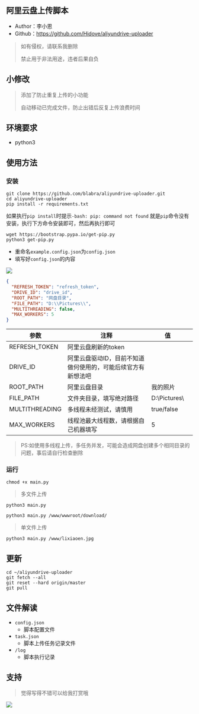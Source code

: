 ## 阿里云盘上传脚本

* Author：李小恩
* Github：https://github.com/Hidove/aliyundrive-uploader

> 如有侵权，请联系我删除
> 
> 禁止用于非法用途，违者后果自负


## 小修改
>
> 添加了防止重复上传的小功能
>
> 自动移动已完成文件，防止出错后反复上传浪费时间
>
## 环境要求
* python3

## 使用方法
### 安装
```shell
git clone https://github.com/blabra/aliyundrive-uploader.git
cd aliyundrive-uploader
pip install -r requirements.txt
```

如果执行`pip install`时提示`-bash: pip: command not found`
就是`pip`命令没有安装，执行下方命令安装即可，然后再执行即可

```shell
wget https://bootstrap.pypa.io/get-pip.py
python3 get-pip.py
```

* 重命名`example.config.json`为`config.json`
* 填写好`config.json`的内容

![](https://z3.ax1x.com/2021/03/27/6zB8JA.png)

```json
{
  "REFRESH_TOKEN": "refresh_token",
  "DRIVE_ID": "drive_id",
  "ROOT_PATH": "网盘目录",
  "FILE_PATH": "D:\\Pictures\\",
  "MULTITHREADING": false,
  "MAX_WORKERS": 5
}
```
| 参数             | 注释                              | 值              |   |
|----------------|---------------------------------|----------------|---|
| REFRESH_TOKEN  | 阿里云盘刷新的token                 |                |   |
| DRIVE_ID       | 阿里云盘驱动ID，目前不知道做何使用的，可能后续官方有新想法吧 |                |   |
| ROOT_PATH      | 阿里云盘目录                        |    我的照片      |   |
| FILE_PATH      | 文件夹目录，填写绝对路径                    | D:\\Pictures\\ |   |
| MULTITHREADING | 多线程未经测试，请慎用| true/false     |   |
| MAX_WORKERS    | 线程池最大线程数，请根据自己机器填写              | 5              |   |

> PS:如使用多线程上传，多任务并发，可能会造成网盘创建多个相同目录的问题，事后请自行检查删除

### 运行
```shell
chmod +x main.py
```
> 多文件上传
```shell
python3 main.py
```
```shell
python3 main.py /www/wwwroot/download/
```
> 单文件上传

```shell
python3 main.py /www/lixiaoen.jpg
```
## 更新
```shell
cd ~/aliyundrive-uploader
git fetch --all 
git reset --hard origin/master 
git pull
```
## 文件解读

* `config.json` 
  * 脚本配置文件
* `task.json`
  * 脚本上传任务记录文件
* `/log`
  * 脚本执行记录

## 支持
> 觉得写得不错可以给我打赏哦

![](https://z3.ax1x.com/2021/03/26/6Xh5ex.md.png)
